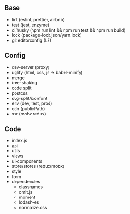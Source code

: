 ## Base

* lint (eslint, prettier, airbnb)
* test (jest, enzyme)
* ci/husky (npm run lint && npm run test && npm run build)
* lock (package-lock.json/yarn.lock)
* git editorconfig (LF)

## Config

* dev-server (proxy)
* uglify (html, css, js -> babel-minify)
* merge
* tree-shaking
* code split
* postcss
* svg-split/iconfont
* env (dev, test, prod)
* cdn (publicPath)
* ssr (mobx redux)

## Code

* index.js
* api
* utils
* views
* ui-components
* store/stores (redux/mobx)
* style
* form
* dependencies
  - classnames
  - omit.js
  - moment
  - lodash-es
  - normalize.css
